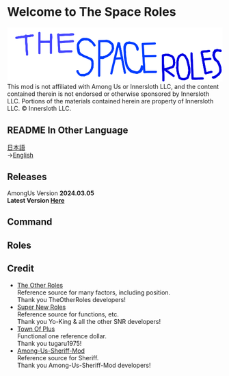 # Welcome to The Space Roles

![TSRlogo](/Resources/TSRlogo.png)
This mod is not affiliated with Among Us or Innersloth LLC,
and the content contained therein is not endorsed or otherwise sponsored by Innersloth LLC. Portions of the materials contained herein are property of Innersloth LLC. © Innersloth LLC.

## README In Other Language
 [日本語](https://github.com/supeshio/TheSpaceRoles/blob/main/README.md)<br>
→[English](https://github.com/supeshio/TheSpaceRoles/blob/main/README-EN.md)<br>

## Releases
AmongUs Version **2024.03.05**<br>
**Latest Version [Here](https://github.com/supeshio/TheSpaceRoles/releases/latest)**<br>

## Command

## Roles

## Credit
- [The Other Roles](https://github.com/TheOtherRolesAU/TheOtherRoles)<br>
  Reference source for many factors, including position.<br>
  Thank you TheOtherRoles developers!<br>
- [Super New Roles](https://github.com/SuperNewRoles/SuperNewRoles)<br>
  Reference source for functions, etc.<br>
  Thank you Yo-King & all the other SNR developers!<br>
- [Town Of Plus](https://github.com/tugaru1975/TownOfPlus)<br>
  Functional one reference dollar.<br>
  Thank you tugaru1975!<br>
- [Among-Us-Sheriff-Mod](https://github.com/Woodi-dev/Among-Us-Sheriff-Mod)<br>
  Reference source for Sheriff.<br>
  Thank you Among-Us-Sheriff-Mod developers!  <br>
